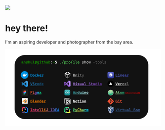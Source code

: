 <img src="https://github.com/anshluu/anshluu/blob/main/Willits-CA-Sunrise.png?raw=true">

# hey there!
I'm an aspiring developer and photographer from the bay area. 

<img src="https://github.com/anshluu/anshluu/blob/main/CMD-Tools-Img.png?raw=true">


